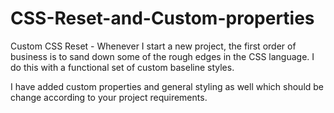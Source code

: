 # CSS-Reset-and-Custom-properties
Custom CSS Reset - Whenever I start a new project, the first order of business is to sand down some of the rough edges in the CSS language. I do this with a functional set of custom baseline styles. 

I have added custom properties and general styling as well which should be change according to your project requirements. 

